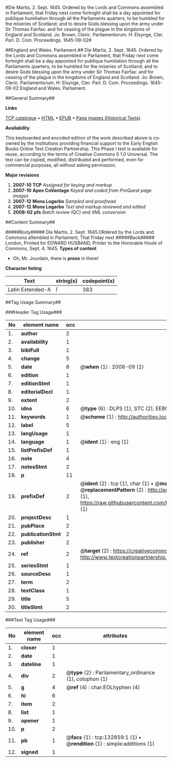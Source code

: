 #Die Martis, 2. Sept. 1645. Ordered by the Lords and Commons assembled in Parliament, that Friday next come fortnight shall be a day appointed for publique humiliation through all the Parliaments quarters; to be humbled for the miseries of Scotland; and to desire Gods blessing upon the army under Sir Thomas Fairfax: and for ceasing of the plague in the kingdoms of England and Scotland. Jo: Brown, Cleric. Parliamentorum. H: Elsynge, Cler. Parl. D. Com. Proceedings. 1645-09-02#

##England and Wales. Parliament.##
Die Martis, 2. Sept. 1645. Ordered by the Lords and Commons assembled in Parliament, that Friday next come fortnight shall be a day appointed for publique humiliation through all the Parliaments quarters; to be humbled for the miseries of Scotland; and to desire Gods blessing upon the army under Sir Thomas Fairfax: and for ceasing of the plague in the kingdoms of England and Scotland. Jo: Brown, Cleric. Parliamentorum. H: Elsynge, Cler. Parl. D. Com.
Proceedings. 1645-09-02
England and Wales. Parliament.

##General Summary##

**Links**

[TCP catalogue](http://www.ota.ox.ac.uk/tcp/)  • 
[HTML](http://tei.it.ox.ac.uk/tcp/Texts-HTML/free/A82/A82949.html)  • 
[EPUB](http://tei.it.ox.ac.uk/tcp/Texts-EPUB/free/A82/A82949.epub) • 
[Page images (Historical Texts)](https://data.historicaltexts.jisc.ac.uk/view?pubId=eebo-99900000e&pageId=eebo-99900000e-132859-1)

**Availability**

This keyboarded and encoded edition of the
	       work described above is co-owned by the institutions
	       providing financial support to the Early English Books
	       Online Text Creation Partnership. This Phase I text is
	       available for reuse, according to the terms of Creative
	       Commons 0 1.0 Universal. The text can be copied,
	       modified, distributed and performed, even for
	       commercial purposes, all without asking permission.

**Major revisions**

1. __2007-10__ __TCP__ *Assigned for keying and markup*
1. __2007-10__ __Apex CoVantage__ *Keyed and coded from ProQuest page images*
1. __2007-12__ __Mona Logarbo__ *Sampled and proofread*
1. __2007-12__ __Mona Logarbo__ *Text and markup reviewed and edited*
1. __2008-02__ __pfs__ *Batch review (QC) and XML conversion*

##Content Summary##

#####Body#####
Die Martis, 2. Sept. 1645.ORdered by the Lords and Commons aſſembled in Parliament, That Friday next
#####Back#####
London, Printed for EDWARD HUSBAND, Printer to the Honorable Houſe of Commons, Sept. 4. 1645.
**Types of content**

  * Oh, Mr. Jourdain, there is **prose** in there!

**Character listing**


|Text|string(s)|codepoint(s)|
|---|---|---|
|Latin Extended-A|ſ|383|

##Tag Usage Summary##

###Header Tag Usage###

|No|element name|occ|attributes|
|---|---|---|---|
|1.|__author__|2||
|2.|__availability__|1||
|3.|__biblFull__|1||
|4.|__change__|5||
|5.|__date__|8| @__when__ (1) : 2008-09 (1)|
|6.|__edition__|1||
|7.|__editionStmt__|1||
|8.|__editorialDecl__|1||
|9.|__extent__|2||
|10.|__idno__|6| @__type__ (6) : DLPS (1), STC (2), EEBO-CITATION (1), PROQUEST (1), VID (1)|
|11.|__keywords__|1| @__scheme__ (1) : http://authorities.loc.gov/ (1)|
|12.|__label__|5||
|13.|__langUsage__|1||
|14.|__language__|1| @__ident__ (1) : eng (1)|
|15.|__listPrefixDef__|1||
|16.|__note__|4||
|17.|__notesStmt__|2||
|18.|__p__|11||
|19.|__prefixDef__|2| @__ident__ (2) : tcp (1), char (1)  •  @__matchPattern__ (2) : ([0-9\-]+):([0-9IVX]+) (1), (.+) (1)  •  @__replacementPattern__ (2) : http://eebo.chadwyck.com/downloadtiff?vid=$1&page=$2 (1), https://raw.githubusercontent.com/textcreationpartnership/Texts/master/tcpchars.xml#$1 (1)|
|20.|__projectDesc__|1||
|21.|__pubPlace__|2||
|22.|__publicationStmt__|2||
|23.|__publisher__|2||
|24.|__ref__|2| @__target__ (2) : https://creativecommons.org/publicdomain/zero/1.0/ (1), http://www.textcreationpartnership.org/docs/. (1)|
|25.|__seriesStmt__|1||
|26.|__sourceDesc__|1||
|27.|__term__|2||
|28.|__textClass__|1||
|29.|__title__|5||
|30.|__titleStmt__|2||


###Text Tag Usage###

|No|element name|occ|attributes|
|---|---|---|---|
|1.|__closer__|1||
|2.|__date__|1||
|3.|__dateline__|1||
|4.|__div__|2| @__type__ (2) : Parliamentary_ordinance (1), colophon (1)|
|5.|__g__|4| @__ref__ (4) : char:EOLhyphen (4)|
|6.|__hi__|6||
|7.|__item__|2||
|8.|__list__|1||
|9.|__opener__|1||
|10.|__p__|2||
|11.|__pb__|1| @__facs__ (1) : tcp:132859:1 (1)  •  @__rendition__ (1) : simple:additions (1)|
|12.|__signed__|1||
